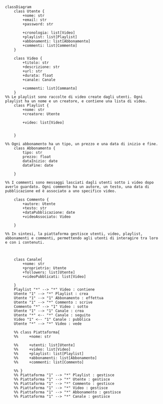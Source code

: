 <!-- Piattaforma di Streaming Video
Immagina una piattaforma dove gli 'utenti' possono 'guardare video, creare playlist e seguire i loro canali preferiti'.

Ogni utente ha un suo profilo con nome, email e password, e può creare diverse playlist per organizzare i video che preferisce. L'utente ha anche un abbonamento che gli permette di accedere a contenuti esclusivi.

I video sono il cuore della piattaforma: hanno un titolo, una descrizione, un URL per lo streaming e una durata. Sotto ogni video, gli utenti possono lasciare commenti.

Le playlist sono raccolte di video create dagli utenti. Ogni playlist ha un nome e un creatore, e contiene una lista di video.

Ogni abbonamento ha un tipo, un prezzo e una data di inizio e fine.

I commenti sono messaggi lasciati dagli utenti sotto i video dopo averlo guardato. Ogni commento ha un autore, un testo, una data di pubblicazione ed è associato a uno specifico video.

In sintesi, la piattaforma gestisce utenti, video, playlist, abbonamenti e commenti, permettendo agli utenti di interagire tra loro e con i contenuti. -->

```mermaid
classDiagram
    class Utente {
        +nome: str
        +email: str
        +password: str

        +cronologia: list[Video]
        +playlist: list[Playlist]
        +abbonamenti: list[Abbonamento]
        +commenti: list[Commento]
    }

    class Video {
        +titolo: str
        +descrizione: str
        +url: str
        +durata: float
        +canale: Canale
        
        +commenti: list[Commanto]
    }
%% Le playlist sono raccolte di video create dagli utenti. Ogni playlist ha un nome e un creatore, e contiene una lista di video.
    class Playlist {
        +nome: str
        +creatore: Utente

        +video: list[Video]

    
    }

%% Ogni abbonamento ha un tipo, un prezzo e una data di inizio e fine.
    class Abbonamento {
        tipo: str
        prezzo: float
        dataInizio: date
        dataFine: date

    }

%% I commenti sono messaggi lasciati dagli utenti sotto i video dopo averlo guardato. Ogni commento ha un autore, un testo, una data di pubblicazione ed è associato a uno specifico video.

    class Commento {
        +autore: Utente
        +testo: str
        +dataPubblicazione: date
        +videoAssociato: Video
    
    }

%% In sintesi, la piattaforma gestisce utenti, video, playlist, abbonamenti e commenti, permettendo agli utenti di interagire tra loro e con i contenuti.

    

    class Canale{
        +nome: str
        +proprietrio: Utente
        +followers: list[Utente]
        +videoPubblicati: list[Video]
    
    }
    Playlist "*" --> "*" Video : contiene
    Utente "1" --> "*" Playlist : crea
    Utente "1" --> "1" Abbonamento : effettua
    Utente "1" --> "*" Commento : scrive
    Commento "*" --> "1" Video : sotto
    Utente "1" --> "1" Canale : crea
    Utente "*" <-- "*" Canale : seguito
    Video "1" <-- "1" Canale : pubblica
    Utente "*" --> "*" Video : vede

    %% class Piattaforma{
    %%     +nome: str

    %%     +utenti: list[Utente]
    %%     +video: list[Video]
    %%     +playlist: list[Playlist]
    %%     +abbonamenti: list[Abbonamento]
    %%     +commenti: list[Commento]

    %% }
    %% Piattaforma "1" --> "*" Playlist : gestisce
    %% Piattaforma "1" --> "*" Utente : gestisce
    %% Piattaforma "1" --> "*" Commento : gestisce
    %% Piattaforma "1" --> "*" Video : gestisce
    %% Piattaforma "1" --> "*" Abbonamento : gestisce
    %% Piattaforma "1" --> "*" Canale : gestisce
```